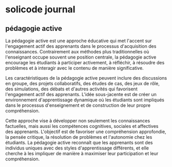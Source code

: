# solicode journal 

## pédagogie active

La pédagogie active est une approche éducative qui met l'accent sur l'engagement actif des apprenants dans le processus d'acquisition des connaissances. Contrairement aux méthodes plus traditionnelles où l'enseignant occupe souvent une position centrale, la pédagogie active encourage les étudiants à participer activement, à réfléchir, à résoudre des problèmes et à interagir avec le contenu de manière significative.

Les caractéristiques de la pédagogie active peuvent inclure des discussions en groupe, des projets collaboratifs, des études de cas, des jeux de rôle, des simulations, des débats et d'autres activités qui favorisent l'engagement actif des apprenants. L'idée sous-jacente est de créer un environnement d'apprentissage dynamique où les étudiants sont impliqués dans le processus d'enseignement et de construction de leur propre compréhension.

Cette approche vise à développer non seulement les connaissances factuelles, mais aussi les compétences cognitives, sociales et affectives des apprenants. L'objectif est de favoriser une compréhension approfondie, la pensée critique, la résolution de problèmes et l'autonomie chez les étudiants. La pédagogie active reconnaît que les apprenants sont des individus uniques avec des styles d'apprentissage différents, et elle cherche à les impliquer de manière à maximiser leur participation et leur compréhension.






